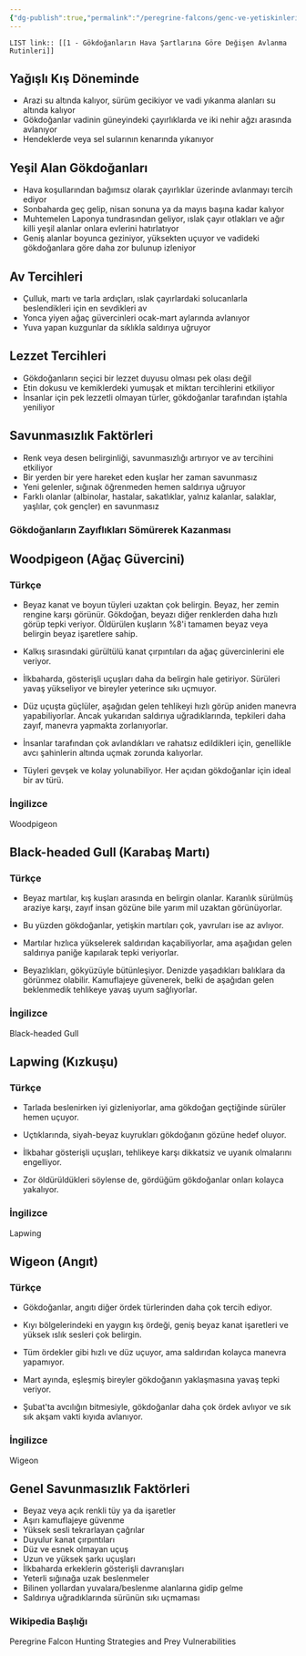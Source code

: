 ```yaml
---
{"dg-publish":true,"permalink":"/peregrine-falcons/genc-ve-yetiskinlerin-taktikleri/1-goekdoganlarin-hava-sartlarina-goere-degisen-avlanma-rutinleri/"}
---
```


`LIST link:: [[1 - Gökdoğanların Hava Şartlarına Göre Değişen Avlanma Rutinleri]] `
## Yağışlı Kış Döneminde
- Arazi su altında kalıyor, sürüm gecikiyor ve vadi yıkanma alanları su altında kalıyor
- Gökdoğanlar vadinin güneyindeki çayırlıklarda ve iki nehir ağzı arasında avlanıyor
- Hendeklerde veya sel sularının kenarında yıkanıyor

## Yeşil Alan Gökdoğanları
- Hava koşullarından bağımsız olarak çayırlıklar üzerinde avlanmayı tercih ediyor
- Sonbaharda geç gelip, nisan sonuna ya da mayıs başına kadar kalıyor
- Muhtemelen Laponya tundrasından geliyor, ıslak çayır otlakları ve ağır killi yeşil alanlar onlara evlerini hatırlatıyor
- Geniş alanlar boyunca geziniyor, yüksekten uçuyor ve vadideki gökdoğanlara göre daha zor bulunup izleniyor

## Av Tercihleri
- Çulluk, martı ve tarla ardıçları, ıslak çayırlardaki solucanlarla beslendikleri için en sevdikleri av
- Yonca yiyen ağaç güvercinleri ocak-mart aylarında avlanıyor
- Yuva yapan kuzgunlar da sıklıkla saldırıya uğruyor

## Lezzet Tercihleri
- Gökdoğanların seçici bir lezzet duyusu olması pek olası değil
- Etin dokusu ve kemiklerdeki yumuşak et miktarı tercihlerini etkiliyor
- İnsanlar için pek lezzetli olmayan türler, gökdoğanlar tarafından iştahla yeniliyor

## Savunmasızlık Faktörleri
- Renk veya desen belirginliği, savunmasızlığı artırıyor ve av tercihini etkiliyor
- Bir yerden bir yere hareket eden kuşlar her zaman savunmasız
- Yeni gelenler, sığınak öğrenmeden hemen saldırıya uğruyor
- Farklı olanlar (albinolar, hastalar, sakatlıklar, yalnız kalanlar, salaklar, yaşlılar, çok gençler) en savunmasız

### Gökdoğanların Zayıflıkları Sömürerek Kazanması

## Woodpigeon (Ağaç Güvercini)

### Türkçe

- Beyaz kanat ve boyun tüyleri uzaktan çok belirgin. Beyaz, her zemin rengine karşı görünür. Gökdoğan, beyazı diğer renklerden daha hızlı görüp tepki veriyor. Öldürülen kuşların %8'i tamamen beyaz veya belirgin beyaz işaretlere sahip.

- Kalkış sırasındaki gürültülü kanat çırpıntıları da ağaç güvercinlerini ele veriyor.
- İlkbaharda, gösterişli uçuşları daha da belirgin hale getiriyor. Sürüleri yavaş yükseliyor ve bireyler yeterince sıkı uçmuyor.

- Düz uçuşta güçlüler, aşağıdan gelen tehlikeyi hızlı görüp aniden manevra yapabiliyorlar. Ancak yukarıdan saldırıya uğradıklarında, tepkileri daha zayıf, manevra yapmakta zorlanıyorlar.

- İnsanlar tarafından çok avlandıkları ve rahatsız edildikleri için, genellikle avcı şahinlerin altında uçmak zorunda kalıyorlar.

- Tüyleri gevşek ve kolay yolunabiliyor. Her açıdan gökdoğanlar için ideal bir av türü.

### İngilizce
Woodpigeon

## Black-headed Gull (Karabaş Martı)

### Türkçe
- Beyaz martılar, kış kuşları arasında en belirgin olanlar. Karanlık sürülmüş araziye karşı, zayıf insan gözüne bile yarım mil uzaktan görünüyorlar.

- Bu yüzden gökdoğanlar, yetişkin martıları çok, yavruları ise az avlıyor. 

- Martılar hızlıca yükselerek saldırıdan kaçabiliyorlar, ama aşağıdan gelen saldırıya paniğe kapılarak tepki veriyorlar.

- Beyazlıkları, gökyüzüyle bütünleşiyor. Denizde yaşadıkları balıklara da görünmez olabilir. Kamuflajeye güvenerek, belki de aşağıdan gelen beklenmedik tehlikeye yavaş uyum sağlıyorlar.

### İngilizce
Black-headed Gull

## Lapwing (Kızkuşu)

### Türkçe
- Tarlada beslenirken iyi gizleniyorlar, ama gökdoğan geçtiğinde sürüler hemen uçuyor.
- Uçtıklarında, siyah-beyaz kuyrukları gökdoğanın gözüne hedef oluyor.

- İlkbahar gösterişli uçuşları, tehlikeye karşı dikkatsiz ve uyanık olmalarını engelliyor. 
- Zor öldürüldükleri söylense de, gördüğüm gökdoğanlar onları kolayca yakalıyor.

### İngilizce
Lapwing

## Wigeon (Angıt)

### Türkçe
- Gökdoğanlar, angıtı diğer ördek türlerinden daha çok tercih ediyor.
- Kıyı bölgelerindeki en yaygın kış ördeği, geniş beyaz kanat işaretleri ve yüksek ıslık sesleri çok belirgin.

- Tüm ördekler gibi hızlı ve düz uçuyor, ama saldırıdan kolayca manevra yapamıyor.
- Mart ayında, eşleşmiş bireyler gökdoğanın yaklaşmasına yavaş tepki veriyor.

- Şubat'ta avcılığın bitmesiyle, gökdoğanlar daha çok ördek avlıyor ve sık sık akşam vakti kıyıda avlanıyor.

### İngilizce
Wigeon

## Genel Savunmasızlık Faktörleri

- Beyaz veya açık renkli tüy ya da işaretler
- Aşırı kamuflajeye güvenme
- Yüksek sesli tekrarlayan çağrılar
- Duyulur kanat çırpıntıları
- Düz ve esnek olmayan uçuş
- Uzun ve yüksek şarkı uçuşları
- İlkbaharda erkeklerin gösterişli davranışları
- Yeterli sığınağa uzak beslenmeler
- Bilinen yollardan yuvalara/beslenme alanlarına gidip gelme
- Saldırıya uğradıklarında sürünün sıkı uçmaması

### Wikipedia Başlığı
Peregrine Falcon Hunting Strategies and Prey Vulnerabilities
